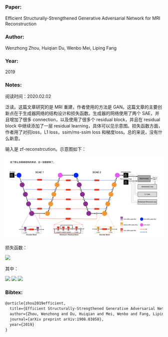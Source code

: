 ### Paper:

Eﬃcient Structurally-Strengthened Generative Adversarial Network for MRI Reconstruction

### Author:

Wenzhong Zhou, Huiqian Du, Wenbo Mei, Liping Fang

### Year:

2019

### Notes:

阅读时间：2020.02.02

泛读。这篇文章研究的是 MRI 重建，作者使用的方法是 GAN。这篇文章的主要创新点在于生成器网络的结构设计和损失函数。生成器的网络使用了两个 SAE，并且增加了很多 connection，以及使用了很多个 residual block，并且在 residual block 中继续添加了一层 residual learning，具体可以见示意图。损失函数方面，作者用了对抗loss，L1 loss，ssim/ms-ssim loss 和梯度loss。总的来说，没有什么新意。

输入是 zf-reconstrcution。示意图如下：

<img src="https://raw.githubusercontent.com/Theodore-PKU/pictures/master/%E6%88%AA%E5%B1%8F2020-02-02%E4%B8%8B%E5%8D%882.54.30.png"/>

损失函数：

<img src="http://latex.codecogs.com/svg.latex? L_{\text {total}}=L_{G A N}(G, D)+\alpha L_{1}(G)+\beta L_{E S}(G)" border="0"/>

其中：

<img src="http://latex.codecogs.com/svg.latex? L_{E S}=L_{M S^{-} S S I M}+L_{g r a d}" border="0"/>

<img src="http://latex.codecogs.com/svg.latex? L_{M S^{-} S S I M}=1-M S-S S I M\left(x, x_{g}\right)" border="0"/>

<img src="http://latex.codecogs.com/svg.latex? L_{g r a d}=\frac{1}{H W}\left\|\nabla x-\nabla x_{g}\right\|_{2}^{2}" border="0"/>

### Bibtex:

```latex
@article{zhou2019efficient,
  title={Efficient Structurally-Strengthened Generative Adversarial Network for MRI Reconstruction},
  author={Zhou, Wenzhong and Du, Huiqian and Mei, Wenbo and Fang, Liping},
  journal={arXiv preprint arXiv:1908.03858},
  year={2019}
}
```

